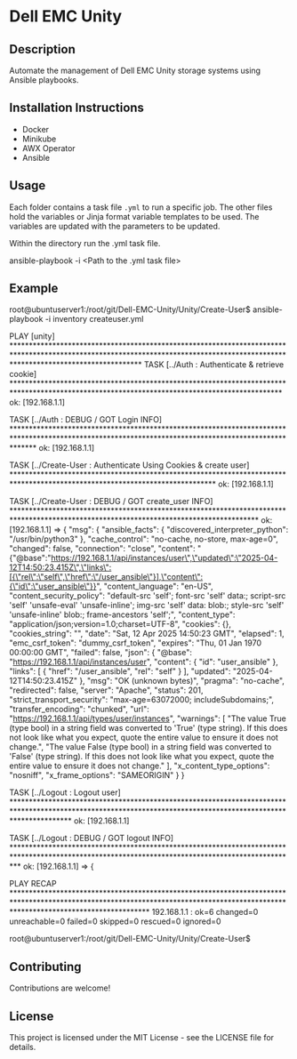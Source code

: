 # Dell EMC Unity

## Description
Automate the management of Dell EMC Unity storage systems using Ansible playbooks.

## Installation Instructions

- Docker
- Minikube
- AWX Operator
- Ansible

## Usage
Each folder contains a task file `.yml` to run a specific job. The other files hold the variables or Jinja format variable templates to be used. The variables are updated with the parameters to be updated.

Within the directory run the .yml task file.

ansible-playbook -i <Inventory Path> <Path to the .yml task file>

## Example
root@ubuntuserver1:/root/git/Dell-EMC-Unity/Unity/Create-User$ ansible-playbook -i inventory createuser.yml

PLAY [unity] ********************************************************************************************************************************************************************************
TASK [../Auth : Authenticate & retrieve cookie] *********************************************************************************************************************************************
ok: [192.168.1.1]

TASK [../Auth : DEBUG / GOT Login INFO] *****************************************************************************************************************************************************
ok: [192.168.1.1] 

TASK [../Create-User : Authenticate Using Cookies & create user] ****************************************************************************************************************************
ok: [192.168.1.1]

TASK [../Create-User : DEBUG / GOT create_user  INFO] ***************************************************************************************************************************************
ok: [192.168.1.1] => {
    "msg": {
        "ansible_facts": {
            "discovered_interpreter_python": "/usr/bin/python3"
        },
        "cache_control": "no-cache, no-store, max-age=0",
        "changed": false,
        "connection": "close",
        "content": "{\"@base\":\"https://192.168.1.1/api/instances/user\",\"updated\":\"2025-04-12T14:50:23.415Z\",\"links\":[{\"rel\":\"self\",\"href\":\"/user_ansible\"}],\"content\":{\"id\":\"user_ansible\"}}",
        "content_language": "en-US",
        "content_security_policy": "default-src 'self'; font-src 'self' data:; script-src 'self' 'unsafe-eval' 'unsafe-inline'; img-src 'self' data: blob:; style-src 'self' 'unsafe-inline' blob:; frame-ancestors 'self';",
        "content_type": "application/json;version=1.0;charset=UTF-8",
        "cookies": {},
        "cookies_string": "",
        "date": "Sat, 12 Apr 2025 14:50:23 GMT",
        "elapsed": 1,
        "emc_csrf_token": "dummy_csrf_token",
        "expires": "Thu, 01 Jan 1970 00:00:00 GMT",
        "failed": false,
        "json": {
            "@base": "https://192.168.1.1/api/instances/user",
            "content": {
                "id": "user_ansible"
            },
            "links": [
                {
                    "href": "/user_ansible",
                    "rel": "self"
                }
            ],
            "updated": "2025-04-12T14:50:23.415Z"
        },
        "msg": "OK (unknown bytes)",
        "pragma": "no-cache",
        "redirected": false,
        "server": "Apache",
        "status": 201,
        "strict_transport_security": "max-age=63072000; includeSubdomains;",
        "transfer_encoding": "chunked",
        "url": "https://192.168.1.1/api/types/user/instances",
        "warnings": [
            "The value True (type bool) in a string field was converted to 'True' (type string). If this does not look like what you expect, quote the entire value to ensure it does not change.",
            "The value False (type bool) in a string field was converted to 'False' (type string). If this does not look like what you expect, quote the entire value to ensure it does not change."
        ],
        "x_content_type_options": "nosniff",
        "x_frame_options": "SAMEORIGIN"
    }
}

TASK [../Logout : Logout user] **************************************************************************************************************************************************************
ok: [192.168.1.1]

TASK [../Logout : DEBUG / GOT logout  INFO] *************************************************************************************************************************************************
ok: [192.168.1.1] => {

PLAY RECAP **********************************************************************************************************************************************************************************
192.168.1.1             : ok=6    changed=0    unreachable=0    failed=0    skipped=0    rescued=0    ignored=0

root@ubuntuserver1:/root/git/Dell-EMC-Unity/Unity/Create-User$


## Contributing
Contributions are welcome! 

## License
This project is licensed under the MIT License - see the LICENSE file for details.


